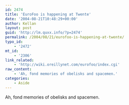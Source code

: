 ```yaml
---
id: 2474
title: 'EuroFoo is happening at Twente'
date: '2004-08-21T10:48:29+00:00'
author: Kellan
layout: post
guid: 'http://lm.quxx.info/?p=2474'
permalink: /2004/08/21/eurofoo-is-happening-at-twente/
typo_id:
    - '2472'
mt_id:
    - '2306'
link_related:
    - 'http://wiki.oreillynet.com/eurofoo/index.cgi'
raw_content:
    - 'Ah, fond memories of obelisks and spacemen.'
categories:
    - Aside
---
```


Ah, fond memories of obelisks and spacemen.